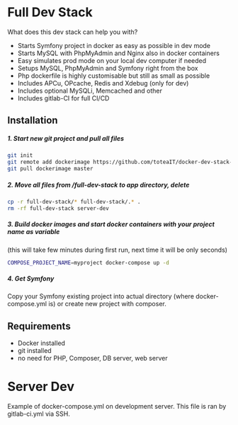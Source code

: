 Full Dev Stack
===================
What does this dev stack can help you with?
* Starts Symfony project in docker as easy as possible in dev mode
* Starts MySQL with PhpMyAdmin and Nginx also in docker containers
* Easy simulates prod mode on your local dev computer if needed
* Setups MySQL, PhpMyAdmin and Symfony right from the box
* Php dockerfile is highly customisable but still as small as possible
* Includes APCu, OPcache, Redis and Xdebug (only for dev)
* Includes optional MySQLi, Memcached and other
* Includes gitlab-CI for full CI/CD

## Installation
##### 1. Start new git project and pull all files
```bash
git init
git remote add dockerimage https://github.com/toteaIT/docker-dev-stack-symfony.git
git pull dockerimage master
```
##### 2. Move all files from /full-dev-stack to app directory, delete 
```bash
cp -r full-dev-stack/* full-dev-stack/.* . 
rm -rf full-dev-stack server-dev
```
##### 3. Build docker images and start docker containers with your project name as variable
(this will take few minutes during first run, next time it will be only seconds)
```bash
COMPOSE_PROJECT_NAME=myproject docker-compose up -d
```
##### 4. Get Symfony
Copy your Symfony existing project into actual directory (where docker-compose.yml is) or create new project with composer.

## Requirements
* Docker installed
* git installed
* no need for PHP, Composer, DB server, web server

Server Dev
===================
Example of docker-compose.yml on development server. This file is ran by gitlab-ci.yml via SSH. 